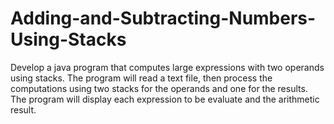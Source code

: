 # Adding-and-Subtracting-Numbers-Using-Stacks

Develop a java program that computes large expressions with two operands using stacks.
The program will read a text file, then process the computations using two stacks for the operands and one for the results.
The program will display each expression to be evaluate and the arithmetic result. 
